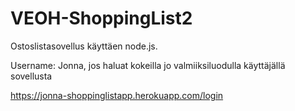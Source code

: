 # VEOH-ShoppingList2

Ostoslistasovellus käyttäen node.js.

Username: Jonna, jos haluat kokeilla jo valmiiksiluodulla käyttäjällä sovellusta

https://jonna-shoppinglistapp.herokuapp.com/login
